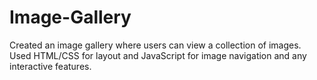# Image-Gallery
Created an image gallery where users can view a collection of images. Used HTML/CSS for layout and JavaScript for image navigation and any interactive features.
